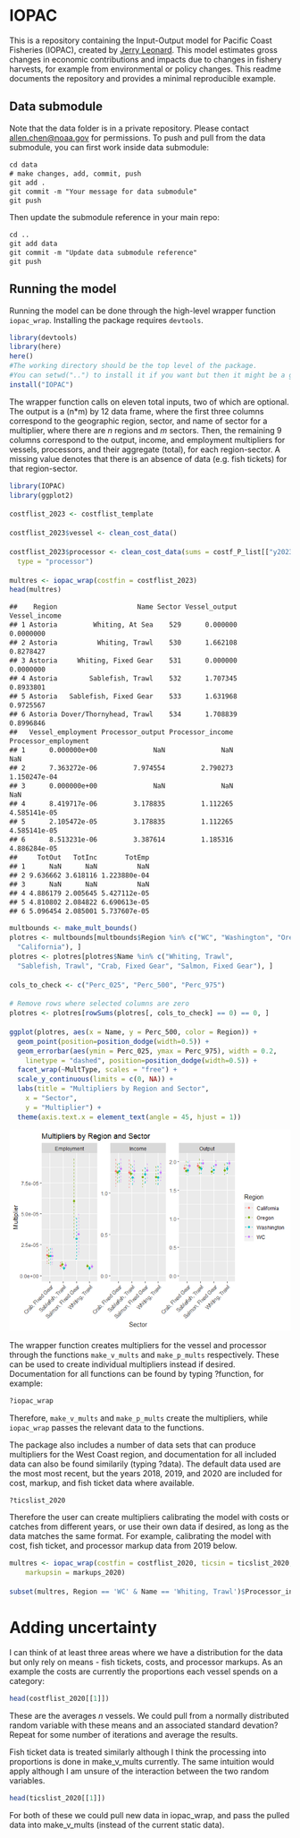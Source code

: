 <!-- README.md is generated from README.Rmd. Please edit that file -->

# IOPAC

This is a repository containing the Input-Output model for Pacific Coast
Fisheries (IOPAC), created by [Jerry
Leonard](https://github.com/allen-chen-noaa-gov/IOPAC_pub/blob/main/inst/leonard_TM.pdf).
This model estimates gross changes in economic contributions and impacts
due to changes in fishery harvests, for example from environmental or
policy changes. This readme documents the repository and provides a
minimal reproducible example.

## Data submodule

Note that the data folder is in a private repository. Please contact
<allen.chen@noaa.gov> for permissions. To push and pull from the data
submodule, you can first work inside data submodule:

``` git
cd data
# make changes, add, commit, push
git add .
git commit -m "Your message for data submodule"
git push
```

Then update the submodule reference in your main repo:

``` git
cd ..
git add data
git commit -m "Update data submodule reference"
git push
```

## Running the model

Running the model can be done through the high-level wrapper function
`iopac_wrap`. Installing the package requires `devtools`.

``` r
library(devtools)
library(here)
here()
#The working directory should be the top level of the package.
#You can setwd("..") to install it if you want but then it might be a good idea to reload the project
install("IOPAC")
```

The wrapper function calls on eleven total inputs, two of which are
optional. The output is a (n\*m) by 12 data frame, where the first three
columns correspond to the geographic region, sector, and name of sector
for a multiplier, where there are *n* regions and *m* sectors. Then, the
remaining 9 columns correspond to the output, income, and employment
multipliers for vessels, processors, and their aggregate (total), for
each region-sector. A missing value denotes that there is an absence of
data (e.g. fish tickets) for that region-sector.

``` r
library(IOPAC)
library(ggplot2)

costflist_2023 <- costflist_template

costflist_2023$vessel <- clean_cost_data()

costflist_2023$processor <- clean_cost_data(sums = costf_P_list[["y2023"]],
  type = "processor")

multres <- iopac_wrap(costfin = costflist_2023)
head(multres)
```

    ##    Region                    Name Sector Vessel_output Vessel_income
    ## 1 Astoria         Whiting, At Sea    529      0.000000     0.0000000
    ## 2 Astoria          Whiting, Trawl    530      1.662108     0.8278427
    ## 3 Astoria     Whiting, Fixed Gear    531      0.000000     0.0000000
    ## 4 Astoria        Sablefish, Trawl    532      1.707345     0.8933801
    ## 5 Astoria   Sablefish, Fixed Gear    533      1.631968     0.9725567
    ## 6 Astoria Dover/Thornyhead, Trawl    534      1.708839     0.8996846
    ##   Vessel_employment Processor_output Processor_income Processor_employment
    ## 1      0.000000e+00              NaN              NaN                  NaN
    ## 2      7.363272e-06         7.974554         2.790273         1.150247e-04
    ## 3      0.000000e+00              NaN              NaN                  NaN
    ## 4      8.419717e-06         3.178835         1.112265         4.585141e-05
    ## 5      2.105472e-05         3.178835         1.112265         4.585141e-05
    ## 6      8.513231e-06         3.387614         1.185316         4.886284e-05
    ##     TotOut   TotInc       TotEmp
    ## 1      NaN      NaN          NaN
    ## 2 9.636662 3.618116 1.223880e-04
    ## 3      NaN      NaN          NaN
    ## 4 4.886179 2.005645 5.427112e-05
    ## 5 4.810802 2.084822 6.690613e-05
    ## 6 5.096454 2.085001 5.737607e-05

``` r
multbounds <- make_mult_bounds()
plotres <- multbounds[multbounds$Region %in% c("WC", "Washington", "Oregon",
  "California"), ]
plotres <- plotres[plotres$Name %in% c("Whiting, Trawl",
  "Sablefish, Trawl", "Crab, Fixed Gear", "Salmon, Fixed Gear"), ]

cols_to_check <- c("Perc_025", "Perc_500", "Perc_975")

# Remove rows where selected columns are zero
plotres <- plotres[rowSums(plotres[, cols_to_check] == 0) == 0, ]

ggplot(plotres, aes(x = Name, y = Perc_500, color = Region)) +
  geom_point(position=position_dodge(width=0.5)) +
  geom_errorbar(aes(ymin = Perc_025, ymax = Perc_975), width = 0.2,
    linetype = "dashed", position=position_dodge(width=0.5)) +
  facet_wrap(~MultType, scales = "free") +
  scale_y_continuous(limits = c(0, NA)) +
  labs(title = "Multipliers by Region and Sector",
    x = "Sector",
    y = "Multiplier") +
  theme(axis.text.x = element_text(angle = 45, hjust = 1)) 
```

![](README_files/figure-markdown_github/unnamed-chunk-4-1.png)

The wrapper function creates multipliers for the vessel and processor
through the functions `make_v_mults` and `make_p_mults` respectively.
These can be used to create individual multipliers instead if desired.
Documentation for all functions can be found by typing ?function, for
example:

``` r
?iopac_wrap
```

Therefore, `make_v_mults` and `make_p_mults` create the multipliers,
while `iopac_wrap` passes the relevant data to the functions.

The package also includes a number of data sets that can produce
multipliers for the West Coast region, and documentation for all
included data can also be found similarily (typing ?data). The default
data used are the most most recent, but the years 2018, 2019, and 2020
are included for cost, markup, and fish ticket data where available.

``` r
?ticslist_2020
```

Therefore the user can create multipliers calibrating the model with
costs or catches from different years, or use their own data if desired,
as long as the data matches the same format. For example, calibrating
the model with cost, fish ticket, and processor markup data from 2019
below.

``` r
multres <- iopac_wrap(costfin = costflist_2020, ticsin = ticslist_2020, 
    markupsin = markups_2020)

subset(multres, Region == 'WC' & Name == 'Whiting, Trawl')$Processor_income
```

# Adding uncertainty

I can think of at least three areas where we have a distribution for the
data but only rely on means - fish tickets, costs, and processor
markups. As an example the costs are currently the proportions each
vessel spends on a category:

``` r
head(costflist_2020[[1]])
```

These are the averages *n* vessels. We could pull from a normally
distributed random variable with these means and an associated standard
devation? Repeat for some number of iterations and average the results.

Fish ticket data is treated similarly although I think the processing
into proportions is done in make_v\_mults currently. The same intuition
would apply although I am unsure of the interaction between the two
random variables.

``` r
head(ticslist_2020[[1]])
```

For both of these we could pull new data in iopac_wrap, and pass the
pulled data into make_v\_mults (instead of the current static data).

